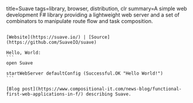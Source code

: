 title=Suave
tags=library, browser, distribution, clr
summary=A simple web development F# library providing a lightweight web server and a set of combinators to manipulate route flow and task composition.
~~~~~~

[Website](https://suave.io/) | [Source](https://github.com/SuaveIO/suave)

Hello, World:
```
open Suave

startWebServer defaultConfig (Successful.OK "Hello World!")
```

[Blog post](https://www.compositional-it.com/news-blog/functional-first-web-applications-in-f/) describing Suave.

